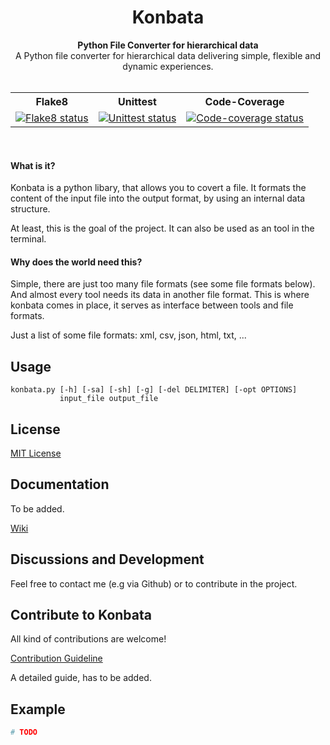 <div align="center">
  <h1>Konbata</h1>
</div>

<div align="center">
  <strong>Python File Converter for hierarchical data</strong>
</div>

<div align="center">
  A Python file converter for hierarchical data delivering simple, flexible and dynamic experiences.
</div>

<br>

<div align="center">
  <table display="inline-table">
    <tr>
      <th>Flake8</th>
      <th>Unittest</th>
      <th>Code-Coverage</th>
    </tr>
    <tr>
      <td>
        <a href="https://travis-ci.org/jzeuner/konbata">
          <img src="https://travis-matrix-badges.herokuapp.com/repos/jzeuner/konbata/branches/master/1" alt="Flake8 status" />
        </a>
      </td>
      <td>
        <a href="https://travis-ci.org/jzeuner/konbata">
          <img src="https://travis-matrix-badges.herokuapp.com/repos/jzeuner/konbata/branches/master/2" alt="Unittest status" />
        </a>
      </td>
      <td>
        <a href="https://travis-ci.org/jzeuner/konbata">
          <img src="https://travis-matrix-badges.herokuapp.com/repos/jzeuner/konbata/branches/master/3" alt="Code-coverage status" />
        </a>
      </td>
    </tr>
  </table>
</div>

<br>

#### What is it?
Konbata is a python libary, that allows you to covert a file.
It formats the content of the input file into the output format, by using an internal data structure.

At least, this is the goal of the project.
It can also be used as an tool in the terminal.

#### Why does the world need this?
Simple, there are just too many file formats (see some file formats below).
And almost every tool needs its data in another file format.
This is where konbata comes in place, it serves as interface between tools and file formats.


Just a list of some file formats:
xml, csv, json, html, txt, ...

## Usage
```
konbata.py [-h] [-sa] [-sh] [-g] [-del DELIMITER] [-opt OPTIONS]
           input_file output_file
```

## License
[MIT License](https://github.com/jzeuner/konbata/blob/master/LICENSE)

## Documentation
To be added.

[Wiki](https://github.com/jzeuner/konbata/wiki)

## Discussions and Development
Feel free to contact me (e.g via Github) or to contribute in the project.

## Contribute to Konbata
All kind of contributions are welcome!

[Contribution Guideline](https://github.com/jzeuner/konbata/wiki/Contribution-Guideline)

A detailed guide, has to be added.

## Example
```python
# TODO
```
